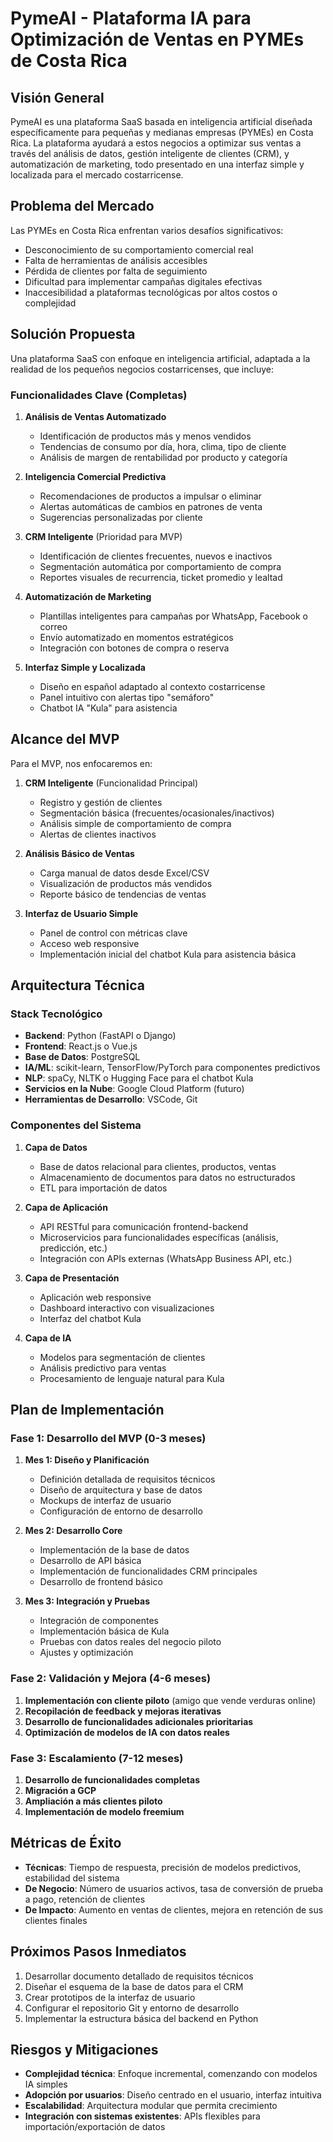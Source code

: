 # PymeAI - Plataforma IA para Optimización de Ventas en PYMEs de Costa Rica

## Visión General
PymeAI es una plataforma SaaS basada en inteligencia artificial diseñada específicamente para pequeñas y medianas empresas (PYMEs) en Costa Rica. La plataforma ayudará a estos negocios a optimizar sus ventas a través del análisis de datos, gestión inteligente de clientes (CRM), y automatización de marketing, todo presentado en una interfaz simple y localizada para el mercado costarricense.

## Problema del Mercado
Las PYMEs en Costa Rica enfrentan varios desafíos significativos:
- Desconocimiento de su comportamiento comercial real
- Falta de herramientas de análisis accesibles
- Pérdida de clientes por falta de seguimiento
- Dificultad para implementar campañas digitales efectivas
- Inaccesibilidad a plataformas tecnológicas por altos costos o complejidad

## Solución Propuesta
Una plataforma SaaS con enfoque en inteligencia artificial, adaptada a la realidad de los pequeños negocios costarricenses, que incluye:

### Funcionalidades Clave (Completas)
1. **Análisis de Ventas Automatizado**
   - Identificación de productos más y menos vendidos
   - Tendencias de consumo por día, hora, clima, tipo de cliente
   - Análisis de margen de rentabilidad por producto y categoría

2. **Inteligencia Comercial Predictiva**
   - Recomendaciones de productos a impulsar o eliminar
   - Alertas automáticas de cambios en patrones de venta
   - Sugerencias personalizadas por cliente

3. **CRM Inteligente** (Prioridad para MVP)
   - Identificación de clientes frecuentes, nuevos e inactivos
   - Segmentación automática por comportamiento de compra
   - Reportes visuales de recurrencia, ticket promedio y lealtad

4. **Automatización de Marketing**
   - Plantillas inteligentes para campañas por WhatsApp, Facebook o correo
   - Envío automatizado en momentos estratégicos
   - Integración con botones de compra o reserva

5. **Interfaz Simple y Localizada**
   - Diseño en español adaptado al contexto costarricense
   - Panel intuitivo con alertas tipo "semáforo"
   - Chatbot IA "Kula" para asistencia

## Alcance del MVP
Para el MVP, nos enfocaremos en:

1. **CRM Inteligente** (Funcionalidad Principal)
   - Registro y gestión de clientes
   - Segmentación básica (frecuentes/ocasionales/inactivos)
   - Análisis simple de comportamiento de compra
   - Alertas de clientes inactivos

2. **Análisis Básico de Ventas**
   - Carga manual de datos desde Excel/CSV
   - Visualización de productos más vendidos
   - Reporte básico de tendencias de ventas

3. **Interfaz de Usuario Simple**
   - Panel de control con métricas clave
   - Acceso web responsive
   - Implementación inicial del chatbot Kula para asistencia básica

## Arquitectura Técnica

### Stack Tecnológico
- **Backend**: Python (FastAPI o Django)
- **Frontend**: React.js o Vue.js
- **Base de Datos**: PostgreSQL
- **IA/ML**: scikit-learn, TensorFlow/PyTorch para componentes predictivos
- **NLP**: spaCy, NLTK o Hugging Face para el chatbot Kula
- **Servicios en la Nube**: Google Cloud Platform (futuro)
- **Herramientas de Desarrollo**: VSCode, Git

### Componentes del Sistema
1. **Capa de Datos**
   - Base de datos relacional para clientes, productos, ventas
   - Almacenamiento de documentos para datos no estructurados
   - ETL para importación de datos

2. **Capa de Aplicación**
   - API RESTful para comunicación frontend-backend
   - Microservicios para funcionalidades específicas (análisis, predicción, etc.)
   - Integración con APIs externas (WhatsApp Business API, etc.)

3. **Capa de Presentación**
   - Aplicación web responsive
   - Dashboard interactivo con visualizaciones
   - Interfaz del chatbot Kula

4. **Capa de IA**
   - Modelos para segmentación de clientes
   - Análisis predictivo para ventas
   - Procesamiento de lenguaje natural para Kula

## Plan de Implementación

### Fase 1: Desarrollo del MVP (0-3 meses)
1. **Mes 1: Diseño y Planificación**
   - Definición detallada de requisitos técnicos
   - Diseño de arquitectura y base de datos
   - Mockups de interfaz de usuario
   - Configuración de entorno de desarrollo

2. **Mes 2: Desarrollo Core**
   - Implementación de la base de datos
   - Desarrollo de API básica
   - Implementación de funcionalidades CRM principales
   - Desarrollo de frontend básico

3. **Mes 3: Integración y Pruebas**
   - Integración de componentes
   - Implementación básica de Kula
   - Pruebas con datos reales del negocio piloto
   - Ajustes y optimización

### Fase 2: Validación y Mejora (4-6 meses)
1. **Implementación con cliente piloto** (amigo que vende verduras online)
2. **Recopilación de feedback y mejoras iterativas**
3. **Desarrollo de funcionalidades adicionales prioritarias**
4. **Optimización de modelos de IA con datos reales**

### Fase 3: Escalamiento (7-12 meses)
1. **Desarrollo de funcionalidades completas**
2. **Migración a GCP**
3. **Ampliación a más clientes piloto**
4. **Implementación de modelo freemium**

## Métricas de Éxito
- **Técnicas**: Tiempo de respuesta, precisión de modelos predictivos, estabilidad del sistema
- **De Negocio**: Número de usuarios activos, tasa de conversión de prueba a pago, retención de clientes
- **De Impacto**: Aumento en ventas de clientes, mejora en retención de sus clientes finales

## Próximos Pasos Inmediatos
1. Desarrollar documento detallado de requisitos técnicos
2. Diseñar el esquema de la base de datos para el CRM
3. Crear prototipos de la interfaz de usuario
4. Configurar el repositorio Git y entorno de desarrollo
5. Implementar la estructura básica del backend en Python

## Riesgos y Mitigaciones
- **Complejidad técnica**: Enfoque incremental, comenzando con modelos IA simples
- **Adopción por usuarios**: Diseño centrado en el usuario, interfaz intuitiva
- **Escalabilidad**: Arquitectura modular que permita crecimiento
- **Integración con sistemas existentes**: APIs flexibles para importación/exportación de datos
